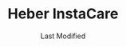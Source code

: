 ---
layout: location-page
date: Last Modified
description: "Local COVID-19 testing is available at Heber InstaCare in Heber, Utah, USA."
permalink: "locations/utah/heber/heber-instacare/"
tags:
  - locations
  - utah
title: Heber InstaCare
uniqueName: heber-instacare
state: Utah
stateAbbr: UT
hood: "Heber"
address: "1485 S Highway 40 Ste G"
city: "Heber"
zip: "84032"
zipsNearby: "82930 82931 84001 84002 84003 84004 84006 84007 84010 84011 84054 84087 84013 84014 84017 84024 84020 84021 84027 84051 84073 84626 84628 84629 84025 84632 84633 84032 84526 84529 84033 84036 84061 84037 84040 84041 84005 84043 84045 84044 84047 84049 84645 84018 84050 84647 84648 84055 84057 84058 84059 84097 84060 84068 84098 84651 84042 84062 84601 84602 84603 84604 84605 84606 84065 84095 84096 84653 84101 84102 84103 84104 84105 84106 84107 84108 84109 84110 84111 84112 84113 84114 84115 84116 84117 84118 84119 84120 84121 84122 84123 84124 84125 84126 84127 84128 84129 84130 84131 84132 84133 84134 84136 84138 84139 84141 84143 84145 84147 84148 84150 84151 84152 84157 84158 84165 84170 84171 84180 84184 84189 84190 84199 84070 84090 84091 84092 84093 84094 84655 84660 84663 84664 84071 84539 84031 84072 84074 84082 84081 84084 84088 84144" 
mapUrl: "http://maps.apple.com/?q=Heber+InstaCare&address=1485+S+Highway+40+Ste+G,Heber,Utah,84032"
locationType: Drive-thru
phone: "435-657-4500"
website: "https://intermountainhealthcare.org/locations/garfield-memorial-hospital/"
onlineBooking: undefined
closed: undefined
closedUpdate: April 18th, 2020
notes: "Requires phone screen."
days: Everyday
hours: 9AM-5PM
ctaMessage: Learn more
ctaUrl: "https://intermountainhealthcare.org/locations/garfield-memorial-hospital/"
---
